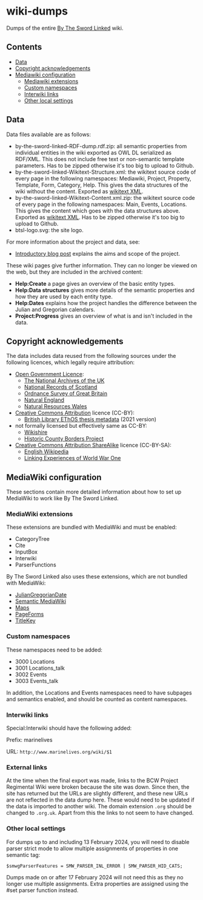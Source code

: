# wiki-dumps

Dumps of the entire [By The Sword Linked](https://www.bytheswordlinked.uk/) wiki.

## Contents

- [Data](#data)
- [Copyright acknowledgements](#copyright-acknowledgements)
- [Mediawiki configuration](#mediawiki-configuration)
    - [Mediawiki extensions](#mediawiki-extensions)
    - [Custom namespaces](#custom-namespaces)
    - [Interwiki links](#interwiki-links)
    - [Other local settings](#other-local-settings)

## Data

Data files available are as follows:

- by-the-sword-linked-RDF-dump.rdf.zip: all semantic properties from individual entities in the wiki exported as OWL DL serialized as RDF/XML. This does not include free text or non-semantic template parameters. Has to be zipped otherwise it's too big to upload to Github.
- by-the-sword-linked-Wikitext-Structure.xml: the wikitext source code of every page in the following namespaces: Mediawiki, Project, Property, Template, Form, Category, Help. This gives the data structures of the wiki without the content. Exported as [wikitext XML](https://www.mediawiki.org/wiki/Help:Export#Export_format).
- by-the-sword-linked-Wikitext-Content.xml.zip: the wikitext source code of every page in the following namespaces: Main, Events, Locations. This gives the content which goes with the data structures above. Exported as [wikitext XML](https://www.mediawiki.org/wiki/Help:Export#Export_format). Has to be zipped otherwise it's too big to upload to Github.
- btsl-logo.svg: the site logo.

For more information about the project and data, see:

- [Introductory blog post](https://bytheswordlinked.hcommons.org/2019/02/26/introduction/) explains the aims and scope of the project.

These wiki pages give further information. They can no longer be viewed on the web, but they are included in the archived content:

- **Help:Create** a page gives an overview of the basic entity types.
- **Help:Data structures** gives more details of the semantic properties and how they are used by each entity type.
- **Help:Dates** explains how the project handles the difference between the Julian and Gregorian calendars.
- **Project:Progress** gives an overview of what is and isn't included in the data.

## Copyright acknowledgements

The data includes data reused from the following sources under the following licences, which legally require attribution:

- [Open Government Licence](http://www.nationalarchives.gov.uk/doc/open-government-licence/version/3/):
    - [The National Archives of the UK](https://www.nationalarchives.gov.uk/)
    - [National Records of Scotland](https://www.nrscotland.gov.uk/)
    - [Ordnance Survey of Great Britain](https://www.ordnancesurvey.co.uk/business-government/tools-support/open-data-support)
    - [Natural England](https://data.gov.uk/dataset/21104eeb-4a53-4e41-8ada-d2d442e416e0/national-character-areas-england)
    - [Natural Resources Wales](https://data.gov.uk/dataset/10ba5624-bc9c-47ec-9bfa-69a46620b23d/national-landscape-character-areas-nlca)
- [Creative Commons Attribution](https://creativecommons.org/licenses/by/4.0/) licence (CC-BY):
    - [British Library EThOS thesis metadata](https://doi.org/10.23636/ybpt-nh33) (2021 version)
- not formally licensed but effectively same as CC-BY:
    - [Wikishire](http://wikishire.co.uk/lookup/)
    - [Historic County Borders Project](http://www.county-borders.co.uk/)
- [Creative Commons Attribution ShareAlike](https://creativecommons.org/licenses/by-sa/4.0/) licence (CC-BY-SA):
    - [English Wikipedia](https://en.wikipedia.org/wiki/Main_Page)
    - [Linking Experiences of World War One](https://www.collaborativecollections.org/WorldWarOne/Main_Page)

 ## MediaWiki configuration

 These sections contain more detailed information about how to set up MediaWiki to work like By The Sword Linked.

 ### MediaWiki extensions

 These extensions are bundled with MediaWiki and must be enabled:

 - CategoryTree
 - Cite
 - InputBox
 - Interwiki
 - ParserFunctions

 By The Sword Linked also uses these extensions, which are not bundled with MediaWiki:

 - [JulianGregorianDate](https://github.com/drgavinr/julian-gregorian-date)
 - [Semantic MediaWiki](https://www.semantic-mediawiki.org/)
 - [Maps](https://maps.extension.wiki/)
 - [PageForms](https://www.mediawiki.org/wiki/Extension:Page_Forms)
 - [TitleKey](https://www.mediawiki.org/wiki/Extension:TitleKey)

 ### Custom namespaces

 These namespaces need to be added:

 - 3000 Locations
 - 3001 Locations_talk
 - 3002 Events
 - 3003 Events_talk

In addition, the Locations and Events namespaces need to have subpages and semantics enabled, and should be counted as content namespaces.

 ### Interwiki links

Special:Interwiki should have the following added:

Prefix: marinelives

URL: `http://www.marinelives.org/wiki/$1`

### External links

At the time when the final export was made, links to the BCW Project Regimental Wiki were broken because the site was down. Since then, the site has returned but the URLs are slightly different, and these new URLs are not reflected in the data dump here. These would need to be updated if the data is imported to another wiki. The domain extension `.org` should be changed to `.org.uk`. Apart from this the links to not seem to have changed.

 ### Other local settings

For dumps up to and including 13 February 2024, you will need to disable parser strict mode to allow multiple assignments of properties in one semantic tag:

`$smwgParserFeatures = SMW_PARSER_INL_ERROR | SMW_PARSER_HID_CATS;`

Dumps made on or after 17 February 2024 will not need this as they no longer use multiple assignments. Extra properties are assigned using the #set parser function instead.
